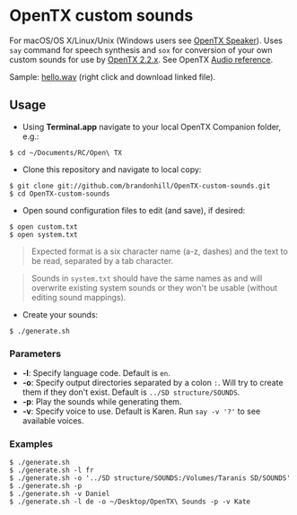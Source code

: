 # OpenTX custom sounds

For macOS/OS X/Linux/Unix (Windows users see [OpenTX Speaker](http://www.open-tx.org/2014/03/15/opentx-speaker)). Uses `say` command for speech synthesis and `sox` for conversion of your own custom sounds for use by [OpenTX 2.2.x](http://www.open-tx.org/2017/05/30/opentx-2.2.0). See OpenTX [Audio reference](https://opentx.gitbooks.io/manual-for-opentx-2-2/content/advanced/audio.html).

Sample: [hello.wav](https://raw.githubusercontent.com/brandonhill/OpenTX-custom-sounds/master/samples/hello.wav) (right click and download linked file).

## Usage

* Using **Terminal.app** navigate to your local OpenTX Companion folder, e.g.:

```
$ cd ~/Documents/RC/Open\ TX
```

* Clone this repository and navigate to local copy:

```
$ git clone git://github.com/brandonhill/OpenTX-custom-sounds.git
$ cd OpenTX-custom-sounds
```

* Open sound configuration files to edit (and save), if desired:

```
$ open custom.txt
$ open system.txt
```

> Expected format is a six character name (a-z, dashes) and the text to be read, separated by a tab character.

> Sounds in `system.txt` should have the same names as and will overwrite existing system sounds or they won't be usable (without editing sound mappings).

* Create your sounds:

```
$ ./generate.sh
```

### Parameters

* **-l**: Specify language code. Default is `en`.
* **-o**: Specify output directories separated by a colon `:`. Will try to create them if they don't exist. Default is `../SD structure/SOUNDS`.
* **-p**: Play the sounds while generating them.
* **-v**: Specify voice to use. Default is Karen. Run `say -v '?'` to see available voices.

### Examples

```
$ ./generate.sh
$ ./generate.sh -l fr
$ ./generate.sh -o '../SD structure/SOUNDS:/Volumes/Taranis SD/SOUNDS'
$ ./generate.sh -p
$ ./generate.sh -v Daniel
$ ./generate.sh -l de -o ~/Desktop/OpenTX\ Sounds -p -v Kate
```
